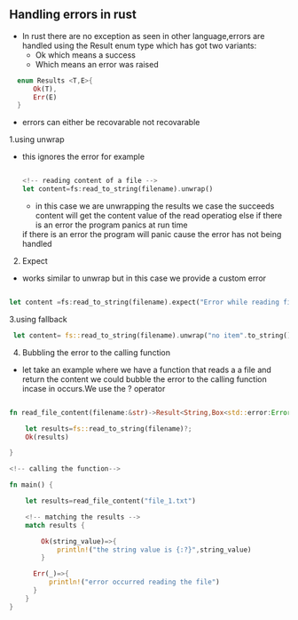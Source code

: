 ## Handling errors in rust

- In rust there are no exception as seen in other language,errors are handled using the Result enum type  which has got two variants:
     - Ok which means a success
     - Which means an error was raised


``` rust
  enum Results <T,E>{
      Ok(T),
      Err(E)
  }
```

- errors can either be recovarable not recovarable


1.using unwrap
- this ignores the error  for example
  ``` rust 

  <!-- reading content of a file -->
  let content=fs:read_to_string(filename).unwrap()

  ``` 
    - in this case we are unwrapping the results we 
    case the succeeds content will get the content value of the read operatiog
    else if there is an error the program panics at run time
  <!-- in this case you are sure that the error will not occur -->
  if there is an error the program will panic cause the error has not being handled

2. Expect
- works similar to unwrap but in this case we provide a custom error

``` rust

let content =fs:read_to_string(filename).expect("Error while reading file")

```

3.using fallback

``` rust
 let content= fs::read_to_string(filename).unwrap("no item".to_string())

```
4. Bubbling the error to the calling function
  - let take  an example where we have a function that reads a a file and return the content we could bubble 
  the error to the calling function incase in occurs.We  use  the ? operator

  ``` rust

  fn read_file_content(filename:&str)->Result<String,Box<std::error:Error>>{

      let results=fs::read_to_string(filename)?;
      Ok(results)

  }

  <!-- calling the function-->

  fn main() {

      let results=read_file_content("file_1.txt")

      <!-- matching the results -->
      match results {

          Ok(string_value)=>{
              println!("the string value is {:?}",string_value)
          }

        Err(_)=>{
            println!("error occurred reading the file")
        }
      }
  }

  ```